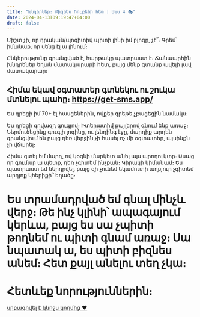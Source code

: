 ```yaml
---
title: "Խնդիրներ։ Բիզնես Ռուբենի հետ | Մաս 4 🎭️"
date: 2024-04-13T09:19:47+04:00
draft: false
---
```


Միշտ չի, որ դրական/պոզիտիվ պիտի լինի իմ բլոգը, չէ՞։ Գրեմ՝ իմանաք, որ սենց էլ ա լինում։ 

Ընկերությունը գրանցված է, հարթակը պատրաստ է։ Ճանապրհին խնդրեներ եղան մատակարարի հետ, բայց մենք գտանք ավելի լավ մատակարար։

## Հիմա եկավ օգտատեր գտնեկու ու շուկա մտնելու պահը։ https://get-sms.app/

Ես գրեցի իմ 70+ էլ հասցեներին, ովքեր գրեթե չբացեցին նամակս։

Ես դրեցի գովազդ գուգլով։ Իտերատիվ քայլերով գնում ենք առաջ։ Ներմուծեցինք գուգլի լոգինը, ու լենդինգ էջը, մարդիք արդեն գրանցվում են բայց դեռ վերջին չի հասել ոչ մի օգտատեր, այսինքն չի վճարել։


Հիմա գտել եմ մարդ, ով կօգնի մարկետ անել այս պրոդուկտը։ Ասաց որ գումար ա պետք, դեռ չգիտեմ ինչքան։ Կիրակի կիմանամ։ Ես պատրաստ եմ ներդրվել, բայց զի չունեմ եկամուտի աղբյուր չգիտեմ արդյոք կհերիքի՞ եղածը։

# Ես տրամադրված եմ գնալ մինչև վերջ։ Թե ինչ կլինի՝ ապագայում կերևա, բայց ես սա չպիտի թողնեմ ու պիտի գնամ առաջ։ Սա նպատակ ա, ես պիտի բիզնես անեմ։ Հետ քայլ անելու տեղ չկա։

# Հետևեք նորություններին։

[սրբագրվել է կնոջս կողմից ❤️](https://arevikaroyan.com/)